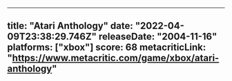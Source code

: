 
---
title: "Atari Anthology"
date: "2022-04-09T23:38:29.746Z"
releaseDate: "2004-11-16"
platforms: ["xbox"]
score: 68
metacriticLink: "https://www.metacritic.com/game/xbox/atari-anthology"
---
